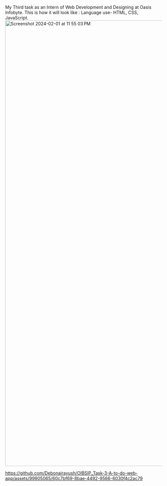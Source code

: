 My Third task as an Intern of Web Development and Designing at Oasis Infobyte.
This is how it will look like :
Language use- HTML, CSS, JavaScript.
<img width="1432" alt="Screenshot 2024-02-01 at 11 55 03 PM" src="https://github.com/Debonairayush/OIBSIP_Task-3-A-to-do-web-app/assets/99905065/91d3a7c0-9769-4193-801b-6c942a839770">


https://github.com/Debonairayush/OIBSIP_Task-3-A-to-do-web-app/assets/99905065/60c7bf69-8bae-4492-9566-6030f4c2ac79


